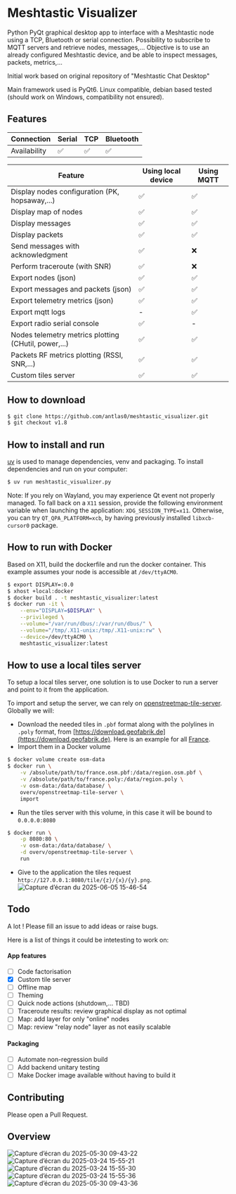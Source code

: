 # Meshtastic Visualizer
Python PyQt graphical desktop app to interface with a Meshtastic node using a TCP, Bluetooth or serial connection. Possibility to subscribe to MQTT servers and retrieve nodes, messages,...
Objective is to use an already configured Meshtastic device, and be able to inspect messages, packets, metrics,...

Initial work based on original repository of "Meshtastic Chat Desktop"

Main framework used is PyQt6.
Linux compatible, debian based tested (should work on Windows, compatibility not ensured).

## Features
| Connection | Serial | TCP | Bluetooth |
|---|---|---|---|
|Availability|✅|✅|✅|


| Feature | Using local device | Using MQTT |
|---|---|---|
| Display nodes configuration (PK, hopsaway,...)|✅|✅|
| Display map of nodes |✅|✅|
| Display messages |✅|✅|
| Display packets |✅|✅|
| Send messages with acknowledgment|✅|❌|
| Perform traceroute (with SNR)|✅|❌|
| Export nodes (json) |✅|✅|
| Export messages and packets (json) |✅|✅|
| Export telemetry metrics (json) |✅|✅|
| Export mqtt logs |-|✅|
| Export radio serial console |✅|-|
| Nodes telemetry metrics plotting (CHutil, power,...) |✅|✅|
| Packets RF metrics plotting (RSSI, SNR,...) |✅|✅|
| Custom tiles server |✅|✅|

## How to download

```bash
$ git clone https://github.com/antlas0/meshtastic_visualizer.git
$ git checkout v1.8
```

## How to install and run
[uv](https://github.com/astral-sh/uv) is used to manage dependencies, venv and packaging.
To install dependencies and run on your computer:
```bash
$ uv run meshtastic_visualizer.py
```

Note: If you rely on Wayland, you may experience Qt event not properly managed. To fall back on a `X11` session, provide the following environment variable when launching the application: `XDG_SESSION_TYPE=x11`.
Otherwise, you can try `QT_QPA_PLATFORM=xcb`, by having previously installed `libxcb-cursor0` package.


## How to run with Docker

Based on X11, build the dockerfile and run the docker container. This example assumes your node is accessible at `/dev/ttyACM0`.
```bash
$ export DISPLAY=:0.0
$ xhost +local:docker
$ docker build . -t meshtastic_visualizer:latest
$ docker run -it \
    --env="DISPLAY=$DISPLAY" \
    --privileged \
    --volume="/var/run/dbus/:/var/run/dbus/" \
    --volume="/tmp/.X11-unix:/tmp/.X11-unix:rw" \
    --device=/dev/ttyACM0 \
    meshtastic_visualizer:latest
```

## How to use a local tiles server
To setup a local tiles server, one solution is to use Docker to run a server and point to it from the application.

To import and setup the server, we can rely on [openstreetmap-tile-server](https://github.com/Overv/openstreetmap-tile-server). Globally we will:
* Download the needed tiles in `.pbf` format along with the polylines in `.poly` format, from [https://download.geofabrik.de](https://download.geofabrik.de). Here is an example for all [France](https://download.geofabrik.de/europe/france.html).
* Import them in a Docker volume
```bash
$ docker volume create osm-data
$ docker run \
    -v /absolute/path/to/france.osm.pbf:/data/region.osm.pbf \
    -v /absolute/path/to/france.poly:/data/region.poly \
    -v osm-data:/data/database/ \
    overv/openstreetmap-tile-server \
    import
```
* Run the tiles server with this volume, in this case it will be bound to `0.0.0.0:8080`
```bash
$ docker run \
    -p 8080:80 \
    -v osm-data:/data/database/ \
    -d overv/openstreetmap-tile-server \
    run
```
* Give to the application the tiles request `http://127.0.0.1:8080/tile/{z}/{x}/{y}.png`.
![Capture d’écran du 2025-06-05 15-46-54](https://github.com/user-attachments/assets/8ee0e3a1-730e-4d4c-8ad5-bbb55a1d771b)


## Todo
A lot ! Please fill an issue to add ideas or raise bugs.

Here is a list of things it could be intetesting to work on:

#### App features

 - [ ] Code factorisation
 - [x] Custom tile server
 - [ ] Offline map
 - [ ] Theming
 - [ ] Quick node actions (shutdown,... TBD)
 - [ ] Traceroute results: review graphical display as not optimal
 - [ ] Map: add layer for only "online" nodes
 - [ ] Map: review "relay node" layer as not easily scalable

#### Packaging

 - [ ] Automate non-regression build
 - [ ] Add backend unitary testing
 - [ ] Make Docker image available without having to build it

## Contributing
Please open a Pull Request.

## Overview
![Capture d’écran du 2025-05-30 09-43-22](https://github.com/user-attachments/assets/2df80a1d-7895-498c-9389-684419566568)
![Capture d’écran du 2025-03-24 15-55-21](https://github.com/user-attachments/assets/dd2f10ae-442e-4958-ac51-50eafd4b5df1)
![Capture d’écran du 2025-03-24 15-55-30](https://github.com/user-attachments/assets/96f44374-dfa3-4e69-9d7f-a91b8038052b)
![Capture d’écran du 2025-03-24 15-55-36](https://github.com/user-attachments/assets/e16b66d1-79f4-4fc9-8d55-f1000f05ae13)
![Capture d’écran du 2025-05-30 09-43-36](https://github.com/user-attachments/assets/e0958a6a-ff74-4c32-b970-0664dcecf1c1)


